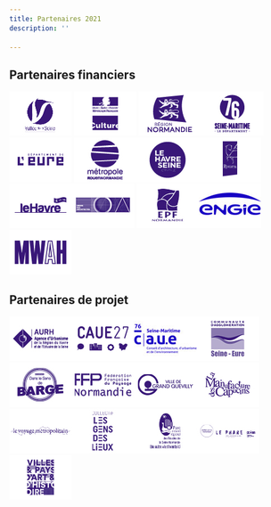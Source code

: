 ```yaml
---
title: Partenaires 2021
description: ''

---
```

## Partenaires financiers

![](/files/logos3.jpg)  ![](/files/logos7.jpg)  ![](/files/logos.jpg)![](/files/logos5.jpg)  ![](/files/logos6.jpg)  ![](/files/logos2.jpg)![](/files/logos4.jpg)![](/files/logos9.jpg)  ![](/files/logos8.jpg)![](/files/logos13.jpg)  ![](/files/logos10.jpg)![](/files/logo-engie-partenaire-financier.jpg)  ![](/files/logos14.jpg)

## Partenaires de projet

![](/files/logos15.jpg)![](/files/logos16.jpg)![](/files/caue-76-ok.jpg)![](/files/logos18.jpg)![](/files/logos19.jpg)![](/files/logos21.jpg)![](/files/logos22.jpg)![](/files/logos25.jpg)![](/files/logos26.jpg)![](/files/logos27.jpg)![](/files/logos28.jpg)![](/files/logos30.jpg)![](/files/logos31.jpg)